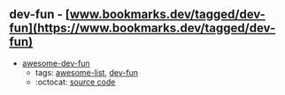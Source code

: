 dev-fun - [www.bookmarks.dev/tagged/dev-fun](https://www.bookmarks.dev/tagged/dev-fun)
---
* [awesome-dev-fun](https://github.com/mislavcimpersak/awesome-dev-fun#readme)
    * tags: [awesome-list](../tagged/awesome-list.md), [dev-fun](../tagged/dev-fun.md)
    * :octocat: [source code](https://github.com/mislavcimpersak/awesome-dev-fun#readme)
